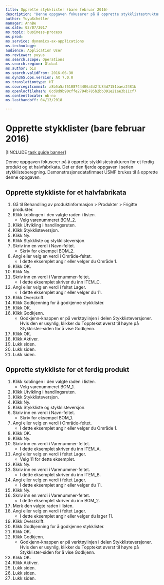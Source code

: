 ```yaml
--- 
title: Opprette stykklister (bare februar 2016)
description: "Denne oppgaven fokuserer på å opprette stykklistestrukturen for et ferdig produkt og et halvfabrikata."
author: YuyuScheller
manager: AnnBe
ms.date: 02/07/2017
ms.topic: business-process
ms.prod: 
ms.service: dynamics-ax-applications
ms.technology: 
audience: Application User
ms.reviewer: yuyus
ms.search.scope: Operations
ms.search.region: Global
ms.author: bis
ms.search.validFrom: 2016-06-30
ms.dyn365.ops.version: AX 7.0.0
ms.translationtype: HT
ms.sourcegitcommit: a8b5a5af5108744406a3d2fb84d7151baea2481b
ms.openlocfilehash: 0cd8d9b90cffe2794b785b2bb391e21ae3b11cf7
ms.contentlocale: nb-no
ms.lasthandoff: 04/13/2018

---
```

# <a name="create-boms-february-2016-only"></a>Opprette stykklister (bare februar 2016)

[!INCLUDE [task guide banner](../../includes/task-guide-banner.md)]

Denne oppgaven fokuserer på å opprette stykklistestrukturen for et ferdig produkt og et halvfabrikata. Det er den fjerde oppgaven i serien stykklisteberegning. Demonstrasjonsdatafirmaet USMF brukes til å opprette denne oppgaven.


## <a name="create-bom-for-a-semi-finished-product"></a>Opprette stykkliste for et halvfabrikata
1. Gå til Behandling av produktinformasjon > Produkter > Frigitte produkter.
2. Klikk koblingen i den valgte raden i listen.
    * Velg varenummeret BOM_2.  
3. Klikk Utvikling i handlingsruten.
4. Klikk Stykklisteversjon.
5. Klikk Ny.
6. Klikk Stykkliste og stykklisteversjon.
7. Skriv inn en verdi i Navn-feltet.
    * Skriv for eksempel BOM_2.  
8. Angi eller velg en verdi i Område-feltet.
    * I dette eksemplet angir eller velger du Område 1.  
9. Klikk OK.
10. Klikk Ny.
11. Skriv inn en verdi i Varenummer-feltet.
    * I dette eksemplet skriver du inn ITEM_C.  
12. Angi eller velg en verdi i feltet Lager.
    * I dette eksemplet angir eller velger du 11.  
13. Klikk Overskrift.
14. Klikk Godkjenning for å godkjenne stykklister.
15. Klikk OK.
16. Klikk Godkjenn.
    * Godkjenn-knappen er på verktøylinjen i delen Stykklisteversjoner. Hvis den er usynlig, klikker du Topptekst øverst til høyre på Stykklister-siden for å vise Godkjenn.  
17. Klikk OK.
18. Klikk Aktiver.
19. Lukk siden.
20. Lukk siden.
21. Lukk siden.

## <a name="create-bom-for-a-finished-product"></a>Opprette stykkliste for et ferdig produkt
1. Klikk koblingen i den valgte raden i listen.
    * Velg varenummeret BOM_1.  
2. Klikk Utvikling i handlingsruten.
3. Klikk Stykklisteversjon.
4. Klikk Ny.
5. Klikk Stykkliste og stykklisteversjon.
6. Skriv inn en verdi i Navn-feltet.
    * Skriv for eksempel BOM_1.  
7. Angi eller velg en verdi i Område-feltet.
    * I dette eksemplet angir eller velger du Område 1.  
8. Klikk OK.
9. Klikk Ny.
10. Skriv inn en verdi i Varenummer-feltet.
    * I dette eksemplet skriver du inn ITEM_A.  
11. Angi eller velg en verdi i feltet Lager.
    * Velg 11 for dette eksemplet.  
12. Klikk Ny.
13. Skriv inn en verdi i Varenummer-feltet.
    * I dette eksemplet skriver du inn ITEM_B.  
14. Angi eller velg en verdi i feltet Lager.
    * I dette eksemplet angir eller velger du 11.  
15. Klikk Ny.
16. Skriv inn en verdi i Varenummer-feltet.
    * I dette eksemplet skriver du inn BOM_2.  
17. Merk den valgte raden i listen.
18. Angi eller velg en verdi i feltet Lager.
    * I dette eksemplet angir eller velger du lager 11.  
19. Klikk Overskrift.
20. Klikk Godkjenning for å godkjenne stykklister.
21. Klikk OK.
22. Klikk Godkjenn.
    * Godkjenn-knappen er på verktøylinjen i delen Stykklisteversjoner. Hvis den er usynlig, klikker du Topptekst øverst til høyre på Stykklister-siden for å vise Godkjenn.  
23. Klikk OK.
24. Klikk Aktiver.
25. Lukk siden.
26. Lukk siden.
27. Lukk siden.



